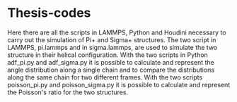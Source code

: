 # Thesis-codes
Here there are all the scripts in LAMMPS, Python and Houdini necessary to carry out the simulation of Pi+ and Sigma+ structures.
The two script in LAMMPS, pi.lammps and in sigma.lammps, are used to simulate the two structure in their helical configuration.
With the two scripts in Python adf_pi.py and adf_sigma.py it is possible to calculate and represent the angle distribution along a single chain and to compare the distributions along the same chain for two different frames.
With the two scripts poisson_pi.py and poisson_sigma.py it is possible to calculate and represent the Poisson's ratio for the two structures. 
